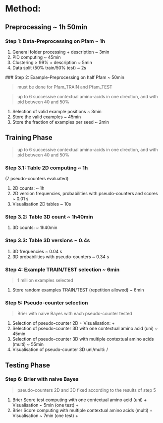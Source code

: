 # Method:

## Preprocessing ~ 1h 50min

### Step 1: Data-Preprocessing on Pfam ~ 1h

1. General folder processing + description ~ 3min
2. PID computing ~ 45min
3. Clustering > 99% + description ~ 5min
4. Data split (50% train/50% test) ~ 2s

### Step 2: Example-Preprocessing on half Pfam ~ 50min

> must be done for Pfam_TRAIN and Pfam_TEST

> up to 6 successive contextual amino-acids in one direction,
and with pid between 40 and 50%

1. Selection of valid example positions ~ 3min
2. Store the valid examples ~ 45min
3. Store the fraction of examples per seed ~ 2min



## Training Phase

> up to 6 successive contextual amino-acids in one direction,
and with pid between 40 and 50%

### Step 3.1: Table 2D computing ~ 1h

(7 pseudo-counters evaluated)

1. 2D counts: ~ 1h
2. 2D version frequencies, probabilities with pseudo-counters and scores ~ 0.01 s
3. Visualisation 2D tables ~ 10s

### Step 3.2: Table 3D count ~ 1h40min

1. 3D counts: ~ 1h40min

### Step 3.3: Table 3D versions ~ 0.4s

1. 3D frequencies ~ 0.04 s
2. 3D probabilities with pseudo-counters ~ 0.34 s

### Step 4: Example TRAIN/TEST selection ~ 6min

> 1 million examples selected

1. Store random examples TRAIN/TEST (repetition allowed) ~ 6min

### Step 5: Pseudo-counter selection 

> Brier with naive Bayes with each pseudo-counter tested

1. Selection of pseudo-counter 2D + Visualisation:  + 
2. Selection of pseudo-counter 3D with one contextual amino acid (uni) ~ 45min
3. Selection of pseudo-counter 3D with multiple contextual amino acids (multi) ~ 55min
4. Visualisation of pseudo-counter 3D uni/multi: /



## Testing Phase

### Step 6: Brier with naive Bayes

> pseudo-counters 2D and 3D fixed according to the results of step 5

1. Brier Score test computing with one contextual amino acid (uni) + Visualisation ~ 5min (one test) + 
1. Brier Score computing with multiple contextual amino acids (multi) + Visualisation ~ 7min (one test) +